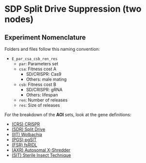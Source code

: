 # SDP Split Drive Suppression (two nodes)

## Experiment Nomenclature

Folders and files follow this naming convention:

* `E_par_csa_csb_ren_res`
  * `par`: Parameters set
  * `csa`: Fitness cost A 
    * SD/CRISPR: Cas9
    * Others: male mating
  * `csb`: Fitness cost B
    * SD/CRISPR: gRNA
    * Others: lifespan
  * `ren`: Number of releases
  * `res`: Size of releases

For the breakdown of the **AOI** sets, look at the gene definitions:

* [(CRS) CRISPR](./SDP_gene_CRS.py)
* [(SDR) Split Drive](./SDP_gene_SDR.py)
* [(IIT) Wolbachia](./SDP_gene_IIT.py)
* [(PGS) pgSIT](./SDP_gene_PGS.py)
* [(FSR) fsRIDL](./SDP_gene_FSR.py)
* [(AXR) Autosomal X-Shredder](./SDP_gene_AXR.py)
* [(SIT) Sterile Insect Technique](./SDP_gene_SIT.py)